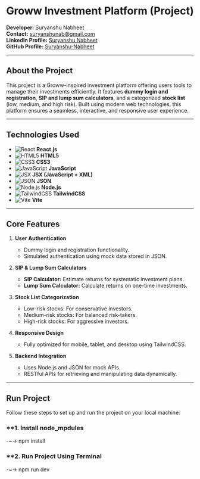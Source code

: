 # **Groww Investment Platform** (Project)

**Developer:** Suryanshu Nabheet  
**Contact:** [suryanshunab@gmail.com](mailto:suryanshunab@gmail.com)  
**LinkedIn Profile:** [Suryanshu Nabheet](https://www.linkedin.com/in/suryanshu-nabheet/)  
**GitHub Profile:** [Suryanshu-Nabheet](https://github.com/Suryanshu-Nabheet)  

---

## **About the Project**

This project is a Groww-inspired investment platform offering users tools to manage their investments efficiently. It features **dummy login and registration**, **SIP and lump sum calculators**, and a categorized **stock list** (low, medium, and high risk). Built using modern web technologies, this platform ensures a seamless, interactive, and responsive user experience.

---

## **Technologies Used**

- ![React](https://img.shields.io/badge/React-61DAFB?style=flat&logo=react&logoColor=black) **React.js**  
- ![HTML5](https://img.shields.io/badge/HTML5-E34F26?style=flat&logo=html5&logoColor=white) **HTML5**  
- ![CSS3](https://img.shields.io/badge/CSS3-1572B6?style=flat&logo=css3&logoColor=white) **CSS3**  
- ![JavaScript](https://img.shields.io/badge/JavaScript-F7DF1E?style=flat&logo=javascript&logoColor=black) **JavaScript**  
- ![JSX](https://img.shields.io/badge/JSX-3178C6?style=flat&logo=react&logoColor=white) **JSX (JavaScript + XML)**  
- ![JSON](https://img.shields.io/badge/JSON-000000?style=flat&logo=json&logoColor=white) **JSON**  
- ![Node.js](https://img.shields.io/badge/Node.js-339933?style=flat&logo=nodedotjs&logoColor=white) **Node.js**  
- ![TailwindCSS](https://img.shields.io/badge/TailwindCSS-38BDF8?style=flat&logo=tailwindcss&logoColor=white) **TailwindCSS**  
- ![Vite](https://img.shields.io/badge/Vite-646CFF?style=flat&logo=vite&logoColor=white) **Vite**  

---

## **Core Features**

1. **User Authentication**  
   - Dummy login and registration functionality.  
   - Simulated authentication using mock data stored in JSON.  

2. **SIP & Lump Sum Calculators**  
   - **SIP Calculator:** Estimate returns for systematic investment plans.  
   - **Lump Sum Calculator:** Calculate returns on one-time investments.  

3. **Stock List Categorization**  
   - Low-risk stocks: For conservative investors.  
   - Medium-risk stocks: For balanced risk-takers.  
   - High-risk stocks: For aggressive investors.  

4. **Responsive Design**  
   - Fully optimized for mobile, tablet, and desktop using TailwindCSS.  

5. **Backend Integration**  
   - Uses Node.js and JSON for mock APIs.  
   - RESTful APIs for retrieving and manipulating data dynamically.  

---

## **Run Project**

Follow these steps to set up and run the project on your local machine:

### **1. Install node_mpdules
-~-> npm install
### **2. Run Project Using Terminal 
-~-> npm run dev
